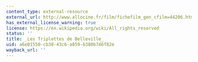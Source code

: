 ```yaml
---
content_type: external-resource
external_url: http://www.allocine.fr/film/fichefilm_gen_cfilm=44206.html
has_external_license_warning: true
license: https://en.wikipedia.org/wiki/All_rights_reserved
status: ''
title: _Les Triplettes de Belleville_
uid: a6e01550-cb38-43c6-a859-b380b746f82e
wayback_url: ''
---
```

